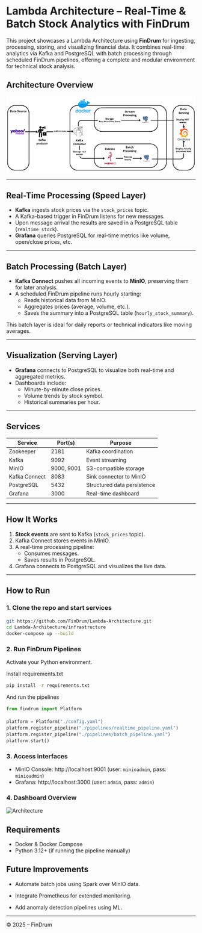 # Lambda Architecture – Real-Time & Batch Stock Analytics with FinDrum

This project showcases a Lambda Architecture using **FinDrum** for ingesting, processing, storing, and visualizing financial data. It combines real-time analytics via Kafka and PostgreSQL with batch processing through scheduled FinDrum pipelines, offering a complete and modular environment for technical stock analysis.

## Architecture Overview

![Architecture](./imgs/architecture.png)

---

## Real-Time Processing (Speed Layer)

- **Kafka** ingests stock prices via the `stock_prices` topic.
- A Kafka-based trigger in FinDrum listens for new messages.
- Upon message arrival the results are saved in a PostgreSQL table (`realtime_stock`).
- **Grafana** queries PostgreSQL for real-time metrics like volume, open/close prices, etc.

---

## Batch Processing (Batch Layer)

- **Kafka Connect** pushes all incoming events to **MinIO**, preserving them for later analysis.
- A scheduled FinDrum pipeline runs hourly starting:
  - Reads historical data from MinIO.
  - Aggregates prices (average, volume, etc.).
  - Saves the summary into a PostgreSQL table (`hourly_stock_summary`).

This batch layer is ideal for daily reports or technical indicators like moving averages.

---

## Visualization (Serving Layer)

- **Grafana** connects to PostgreSQL to visualize both real-time and aggregated metrics.
- Dashboards include:
  - Minute-by-minute close prices.
  - Volume trends by stock symbol.
  - Historical summaries per hour.

---

## Services

| Service       | Port(s)    | Purpose                     |
| ------------- | ---------- | --------------------------- |
| Zookeeper     | 2181       | Kafka coordination          |
| Kafka         | 9092       | Event streaming             |
| MinIO         | 9000, 9001 | S3-compatible storage       |
| Kafka Connect | 8083       | Sink connector to MinIO     |
| PostgreSQL    | 5432       | Structured data persistence |
| Grafana       | 3000       | Real-time dashboard         |

---

## How It Works

1. **Stock events** are sent to Kafka (`stock_prices` topic).
2. Kafka Connect stores events in MinIO.
3. A real-time processing pipeline:
   - Consumes messages.
   - Saves results in PostgreSQL.
4. Grafana connects to PostgreSQL and visualizes the live data.

---

## How to Run

### 1. Clone the repo and start services

```bash
git https://github.com/FinDrum/Lambda-Architecture.git
cd Lambda-Architecture/infrastructure
docker-compose up --build
```

### 2. Run FinDrum Pipelines

Activate your Python environment.

Install requirements.txt

```bash
pip install -r requirements.txt
```

And run the pipelines

```python
from findrum import Platform

platform = Platform("./config.yaml")
platform.register_pipeline("./pipelines/realtime_pipeline.yaml")
platform.register_pipeline("./pipelines/batch_pipeline.yaml")
platform.start()
```

### 3. Access interfaces

- MinIO Console: http://localhost:9001 (user: `minioadmin`, pass: `minioadmin`)
- Grafana: http://localhost:3000 (user: `admin`, pass: `admin`)

### 4. Dashboard Overview

![Architecture](./imgs/dashboard.png)

## Requirements

- Docker & Docker Compose
- Python 3.12+ (if running the pipeline manually)

## Future Improvements

- Automate batch jobs using Spark over MinIO data.

- Integrate Prometheus for extended monitoring.

- Add anomaly detection pipelines using ML.

---

© 2025 – FinDrum
